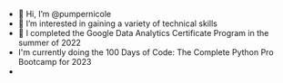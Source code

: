 - 👋 Hi, I’m @pumpernicole
- 👀 I’m interested in gaining a variety of technical skills
- 🌱 I completed the Google Data Analytics Certificate Program in the summer of 2022
- I'm currently doing the 100 Days of Code: The Complete Python Pro Bootcamp for 2023
- 

<!---
pumpernicole/pumpernicole is a ✨ special ✨ repository because its `README.md` (this file) appears on your GitHub profile.
You can click the Preview link to take a look at your changes.
--->
